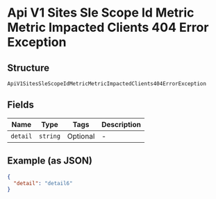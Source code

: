 
# Api V1 Sites Sle Scope Id Metric Metric Impacted Clients 404 Error Exception

## Structure

`ApiV1SitesSleScopeIdMetricMetricImpactedClients404ErrorException`

## Fields

| Name | Type | Tags | Description |
|  --- | --- | --- | --- |
| `detail` | `string` | Optional | - |

## Example (as JSON)

```json
{
  "detail": "detail6"
}
```


